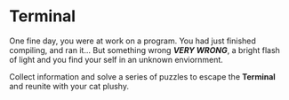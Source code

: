 # Terminal

One fine day, you were at work on a program. You had just finished compiling, and ran it... But something wrong ***VERY WRONG***, a bright flash of light and you find your self in an unknown enviornment.

Collect information and solve a series of puzzles to escape the **Terminal** and reunite with your cat plushy.

